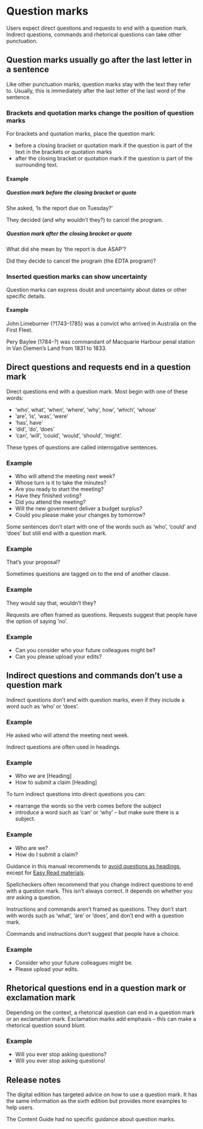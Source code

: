 Question marks
==============

Users expect direct questions and requests to end with a question mark. Indirect questions, commands and rhetorical questions can take other punctuation.

Question marks usually go after the last letter in a sentence
-------------------------------------------------------------

Like other punctuation marks, question marks stay with the text they refer to. Usually, this is immediately after the last letter of the last word of the sentence.

### Brackets and quotation marks change the position of question marks

For brackets and quotation marks, place the question mark:

*   before a closing bracket or quotation mark if the question is part of the text in the brackets or quotation marks
*   after the closing bracket or quotation mark if the question is part of the surrounding text.

#### Example

##### Question mark before the closing bracket or quote

She asked, ‘Is the report due on Tuesday?’

They decided (and why wouldn’t they?) to cancel the program.

##### Question mark after the closing bracket or quote

What did she mean by ‘the report is due ASAP’?

Did they decide to cancel the program (the EDTA program)?

### Inserted question marks can show uncertainty

Question marks can express doubt and uncertainty about dates or other specific details.

#### Example

John Limeburner (?1743–1785) was a convict who arrived in Australia on the First Fleet.

Pery Baylee (1784–?) was commandant of Macquarie Harbour penal station in Van Diemen’s Land from 1831 to 1833.

Direct questions and requests end in a question mark
----------------------------------------------------

Direct questions end with a question mark. Most begin with one of these words:

*   ‘who’, what’, ‘when’, ‘where’, ‘why’, how’, ‘which’, ‘whose’
*   ‘are’, ‘is’, ‘was’, ‘were’
*   ‘has’, have’
*   ‘did’, ‘do’, ‘does’
*   ‘can’, ‘will’, ‘could’, ‘would’, ‘should’, ‘might’.

These types of questions are called interrogative sentences.

### Example

*   Who will attend the meeting next week?
*   Whose turn is it to take the minutes?
*   Are you ready to start the meeting?
*   Have they finished voting?
*   Did you attend the meeting?
*   Will the new government deliver a budget surplus?
*   Could you please make your changes by tomorrow?

Some sentences don’t start with one of the words such as ‘who’, ‘could’ and ‘does’ but still end with a question mark.

### Example

That’s your proposal?

Sometimes questions are tagged on to the end of another clause.

### Example

They would say that, wouldn’t they?

Requests are often framed as questions. Requests suggest that people have the option of saying ‘no’.

### Example

*   Can you consider who your future colleagues might be?
*   Can you please upload your edits?

Indirect questions and commands don’t use a question mark
---------------------------------------------------------

Indirect questions don’t end with question marks, even if they include a word such as ‘who’ or ‘does’.

### Example

He asked who will attend the meeting next week.

Indirect questions are often used in headings.

### Example

*   Who we are \[Heading\]
*   How to submit a claim \[Heading\]

To turn indirect questions into direct questions you can:

*   rearrange the words so the verb comes before the subject
*   introduce a word such as ‘can’ or ‘why’ – but make sure there is a subject.

### Example

*   Who are we?
*   How do I submit a claim?

Guidance in this manual recommends to [avoid questions as headings](/node/51#write_headings_that_are_clear_and_short), except for [Easy Read materials](/node/63).

Spellcheckers often recommend that you change indirect questions to end with a question mark. This isn’t always correct. It depends on whether you _are_ asking a question.

Instructions and commands aren’t framed as questions. They don’t start with words such as ‘what’, ‘are’ or ‘does’, and don’t end with a question mark.

Commands and instructions don’t suggest that people have a choice.

### Example

*   Consider who your future colleagues might be.
*   Please upload your edits.

Rhetorical questions end in a question mark or exclamation mark
---------------------------------------------------------------

Depending on the context, a rhetorical question can end in a question mark or an exclamation mark. Exclamation marks add emphasis – this can make a rhetorical question sound blunt.

### Example

*   Will you ever stop asking questions?
*   Will you ever stop asking questions!

Release notes
-------------

The digital edition has targeted advice on how to use a question mark. It has the same information as the sixth edition but provides more examples to help users.

The Content Guide had no specific guidance about question marks.